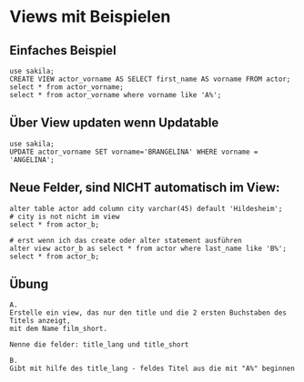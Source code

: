 # Views mit Beispielen 

## Einfaches Beispiel 

```
use sakila;
CREATE VIEW actor_vorname AS SELECT first_name AS vorname FROM actor;
select * from actor_vorname;
select * from actor_vorname where vorname like 'A%';
```

## Über View updaten wenn Updatable 

```
use sakila;
UPDATE actor_vorname SET vorname='BRANGELINA' WHERE vorname = 'ANGELINA';
```

## Neue Felder, sind NICHT automatisch im View: 

```
alter table actor add column city varchar(45) default 'Hildesheim';
# city is not nicht im view
select * from actor_b; 

# erst wenn ich das create oder alter statement ausführen 
alter view actor_b as select * from actor where last_name like 'B%';
select * from actor_b; 

```

## Übung 

```
A. 
Erstelle ein view, das nur den title und die 2 ersten Buchstaben des Titels anzeigt,
mit dem Name film_short. 

Nenne die felder: title_lang und title_short 

B. 
Gibt mit hilfe des title_lang - feldes Titel aus die mit "A%" beginnen 

```
